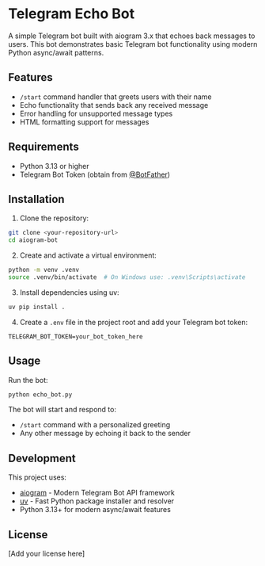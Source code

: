 # Telegram Echo Bot

A simple Telegram bot built with aiogram 3.x that echoes back messages to users. This bot demonstrates basic Telegram bot functionality using modern Python async/await patterns.

## Features

- `/start` command handler that greets users with their name
- Echo functionality that sends back any received message
- Error handling for unsupported message types
- HTML formatting support for messages

## Requirements

- Python 3.13 or higher
- Telegram Bot Token (obtain from [@BotFather](https://t.me/BotFather))

## Installation

1. Clone the repository:
```bash
git clone <your-repository-url>
cd aiogram-bot
```

2. Create and activate a virtual environment:
```bash
python -m venv .venv
source .venv/bin/activate  # On Windows use: .venv\Scripts\activate
```

3. Install dependencies using uv:
```bash
uv pip install .
```

4. Create a `.env` file in the project root and add your Telegram bot token:
```
TELEGRAM_BOT_TOKEN=your_bot_token_here
```

## Usage

Run the bot:
```bash
python echo_bot.py
```

The bot will start and respond to:
- `/start` command with a personalized greeting
- Any other message by echoing it back to the sender

## Development

This project uses:
- [aiogram](https://docs.aiogram.dev/) - Modern Telegram Bot API framework
- [uv](https://github.com/astral-sh/uv) - Fast Python package installer and resolver
- Python 3.13+ for modern async/await features

## License

[Add your license here]
